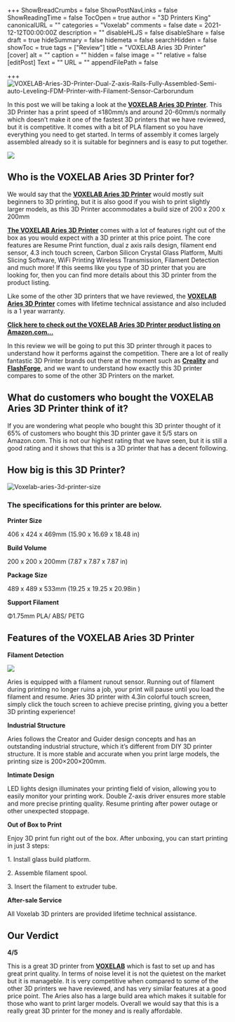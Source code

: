 +++
ShowBreadCrumbs = false
ShowPostNavLinks = false
ShowReadingTime = false
TocOpen = true
author = "3D Printers King"
canonicalURL = ""
categories = "Voxelab"
comments = false
date = 2021-12-12T00:00:00Z
description = ""
disableHLJS = false
disableShare = false
draft = true
hideSummary = false
hidemeta = false
searchHidden = false
showToc = true
tags = ["Review"]
title = "VOXELAB Aries 3D Printer"
[cover]
alt = ""
caption = ""
hidden = false
image = ""
relative = false
[editPost]
Text = ""
URL = ""
appendFilePath = false

+++
![VOXELAB-Aries-3D-Printer-Dual-Z-axis-Rails-Fully-Assembled-Semi-auto-Leveling-FDM-Printer-with-Filament-Sensor-Carborundum](https://images-na.ssl-images-amazon.com/images/I/61ciuglafIL._AC_UL604_SR604,400_.jpg "VOXELAB-Aries-3D-Printer-Dual-Z-axis-Rails-Fully-Assembled-Semi-auto-Leveling-FDM-Printer-with-Filament-Sensor-Carborundum")

In this post we will be taking a look at the [**VOXELAB Aries 3D Printer**](#).  This 3D Printer has a print speed of ≤180mm/s and around 20-60mm/s normally which doesn’t make it one of the fastest 3D printers that we have reviewed, but it is competitive.  It comes with a bit of PLA filament so you have everything you need to get started.  In terms of assembly it comes largely assembled already so it is suitable for beginners and is easy to put together.

![](/uploads/1a38ad4f-c18d-4634-8b41-7457084f9b15.jpeg)

## Who is the VOXELAB Aries 3D Printer for?

We would say that the [**VOXELAB Aries 3D Printer**](#) would mostly suit beginners to 3D printing, but it is also good if you wish to print slightly larger models, as this 3D Printer accommodates a build size of 200 x 200 x 200mm 

[**The VOXELAB Aries 3D Printer**](#) comes with a lot of features right out of the box as you would expect with a 3D printer at this price point.  The core features are Resume Print function, dual z axis rails design, filament end sensor, 4.3 inch touch screen, Carbon Silicon Crystal Glass Platform, Multi Slicing Software, WiFi Printing Wireless Transmission, Filament Detection and much more!  If this seems like you type of 3D printer that you are looking for, then you can find more details about this 3D printer from the product listing.

Like some of the other 3D printers that we have reviewed, the [**VOXELAB Aries 3D Printer**](#) comes with lifetime technical assistance and also included is a 1 year warranty.

[**Click here to check out the VOXELAB Aries 3D Printer product listing on Amazon.com…**](#)

In this review we will be going to put this 3D printer through it paces to understand how it performs against the competition.  There are a lot of really fantastic 3D Printer brands out there at the moment such as [**Creality**](/category/creality/) and [**FlashForge**](/category/flashforge/), and we want to understand how exactly this 3D printer compares to some of the other 3D Printers on the market.

## What do customers who bought the VOXELAB Aries 3D Printer think of it?

If you are wondering what people who bought this 3D printer thought of it 65% of customers who bought this 3D printer gave it 5/5 stars on Amazon.com.  This is not our highest rating that we have seen, but it is still a good rating and it shows that this is a 3D printer that has a decent following.

## How big is this 3D Printer?

![Voxelab-aries-3d-printer-size](/uploads/7a694467-95f9-47cc-8f80-5fff3499c3c5.jpeg "Voxelab-aries-3d-printer-size")

### **The specifications for this printer are below.** 

**Printer Size**

406 x 424 x 469mm (15.90 x 16.69 x 18.48 in)

**Build Volume**

200 x 200 x 200mm (7.87 x 7.87 x 7.87 in)

**Package Size**

489 x 489 x 533mm (19.25 x 19.25 x 20.98in )

**Support Filament**

Φ1.75mm PLA/ ABS/ PETG

## Features of the VOXELAB Aries 3D Printer

**Filament Detection**

![](/uploads/ed20f94b-9348-4a4d-814f-ae114202f425.jpeg)

Aries is equipped with a filament runout sensor. Running out of filament during printing no longer ruins a job, your print will pause until you load the filament and resume. Aries 3D printer with 4.3in colorful touch screen, simply click the touch screen to achieve precise printing, giving you a better 3D printing experience!

**Industrial Structure**

Aries follows the Creator and Guider design concepts and has an outstanding industrial structure, which it’s different from DIY 3D printer structure. It is more stable and accurate when you print large models, the printing size is 200×200×200mm.

**Intimate Design**

LED lights design illuminates your printing field of vision, allowing you to easily monitor your printing work. Double Z-axis driver ensures more stable and more precise printing quality. Resume printing after power outage or other unexpected stoppage.

**Out of Box to Print**

Enjoy 3D print fun right out of the box. After unboxing, you can start printing in just 3 steps: 

1\. Install glass build platform. 

2\. Assemble filament spool. 

3\. Insert the filament to extruder tube.

**After-sale Service**

All Voxelab 3D printers are provided lifetime technical assistance. 

## Our Verdict

**4/5**

This is a great 3D printer from [**VOXELAB**](/category/voxelab) which is fast to set up and has great print quality.  In terms of noise level it is not the quietest on the market but it is manageble.  It is very competitive when compared to some of the other 3D printers we have reviewed, and has very similar features at a good price point.  The Aries also has a large build area which makes it suitable for those who want to print larger models.  Overall we would say that this is a really great 3D printer for the money and is really affordable.